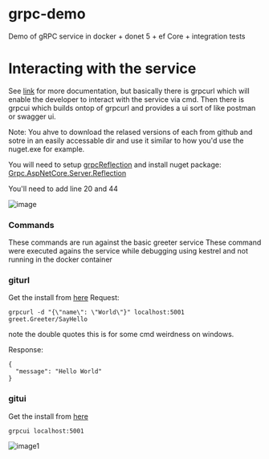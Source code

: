 # grpc-demo
Demo of gRPC service in docker + donet 5 + ef Core + integration tests

# Interacting with the service

See [link](https://docs.microsoft.com/en-us/aspnet/core/grpc/test-tools?view=aspnetcore-5.0) for more documentation, but basically there is grpcurl which will enable the developer to interact with the service via cmd. Then there is grpcui which builds ontop of grpcurl and provides a ui sort of like postman or swagger ui. 

Note: You ahve to download the relased versions of each from github and sotre in an easily accessable dir and use it similar to how you'd use the nuget.exe for example.

You will need to setup [grpcReflection](https://github.com/grpc/grpc/blob/master/doc/server-reflection.md) and install nuget package:  [Grpc.AspNetCore.Server.Reflection](https://www.nuget.org/packages/Grpc.AspNetCore.Server.Reflection)

You'll need to add line 20 and 44

![image](https://github.com/ArmandJ77/grpc-demo/blob/main/Images/Setup-Grpc-Reflection.PNG)

### Commands 
These commands are run against the basic greeter service
These command were executed agains the service while debugging using kestrel and not running in the docker container

### giturl
Get the install from [here](https://github.com/fullstorydev/grpcurl/releases)
Request:
```
grpcurl -d "{\"name\": \"World\"}" localhost:5001 greet.Greeter/SayHello
```
note the double quotes this is for some cmd weirdness on windows.

Response:
```
{
  "message": "Hello World"
}
```
### gitui

Get the install from [here](https://github.com/fullstorydev/grpcui/releases)

```
grpcui localhost:5001
```
![image1](https://github.com/ArmandJ77/grpc-demo/blob/main/Images/gitui-running.PNG)

